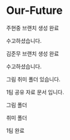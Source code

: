 # Our-Future

주현중 브랜치 생성 완료


수고하셨습니다.

김준무 브랜치 생성 완료

수고하셨습니다.

그림 취미 폴더 있습니다.

1팀 공유 자료 문서 입니다.

그림 폴더

취미 폴더

1팀 완료